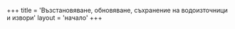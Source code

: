 +++
title = 'Възстановяване, обновяване, съхранение на водоизточници и извори'
layout = 'начало'
+++
